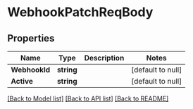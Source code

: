 # WebhookPatchReqBody

## Properties
Name | Type | Description | Notes
------------ | ------------- | ------------- | -------------
**WebhookId** | **string** |  | [default to null]
**Active** | **string** |  | [default to null]

[[Back to Model list]](../README.md#documentation-for-models) [[Back to API list]](../README.md#documentation-for-api-endpoints) [[Back to README]](../README.md)

